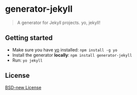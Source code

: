 <!-- RWRW Edit it up! -->

# generator-jekyll

> A generator for Jekyll projects. yo, jekyll!

## Getting started
- Make sure you have [yo](https://github.com/yeoman/yo) installed:
    `npm install -g yo`
- Install the generator **locally**: `npm install generator-jekyll`
- Run: `yo jekyll`

## License
[BSD-new License](http://en.wikipedia.org/wiki/BSD_License)